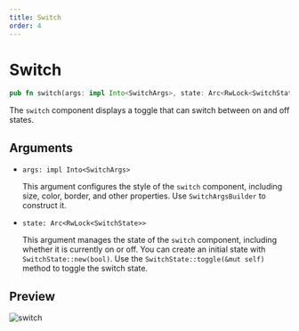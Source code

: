 ```yaml
---
title: Switch
order: 4
---
```


# Switch

```rust
pub fn switch(args: impl Into<SwitchArgs>, state: Arc<RwLock<SwitchState>>)
```

The `switch` component displays a toggle that can switch between on and off states.

## Arguments

- `args: impl Into<SwitchArgs>`

  This argument configures the style of the `switch` component, including size, color, border, and other properties. Use `SwitchArgsBuilder` to construct it.

- `state: Arc<RwLock<SwitchState>>`

  This argument manages the state of the `switch` component, including whether it is currently on or off. You can create an initial state with `SwitchState::new(bool)`. Use the `SwitchState::toggle(&mut self)` method to toggle the switch state.

## Preview

![switch](/switch_example.gif)
